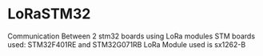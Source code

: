 # LoRaSTM32
Communication Between 2 stm32 boards using LoRa modules
STM boards used: STM32F401RE and STM32G071RB
LoRa Module used is sx1262-B

